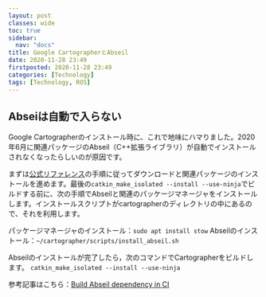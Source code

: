 ```yaml
---
layout: post
classes: wide
toc: true
sidebar:
  nav: "docs"
title: Google CartographerとAbseil
date: 2020-11-28 23:49
firstposted: 2020-11-28 23:49
categories: [Technology]
tags: [Technology, ROS]
---
```




## Abseiは自動で入らない

Google Cartographerのインストール時に、これで地味にハマりました。2020年6月に関連パッケージのAbseil（C++拡張ライブラリ）が自動でインストールされなくなったらしいのが原因です。

まずは[公式リファレンス](https://google-cartographer-ros.readthedocs.io/en/latest/compilation.html)の手順に従ってダウンロードと関連パッケージのインストールを進めます。最後の```catkin_make_isolated --install --use-ninja```でビルドする前に、次の手順でAbseilと関連のパッケージマネージャをインストールします。インストールスクリプトがcartographerのディレクトリの中にあるので、それを利用します。

パッケージマネージャのインストール：```sudo apt install stow```
Abseilのインストール：```~/cartographer/scripts/install_abseil.sh```

Abseilのインストールが完了したら，次のコマンドでCartographerをビルドします。
```catkin_make_isolated --install --use-ninja```

参考記事はこちら：[Build Abseil dependency in CI](https://github.com/cartographer-project/cartographer_ros/pull/1485)



